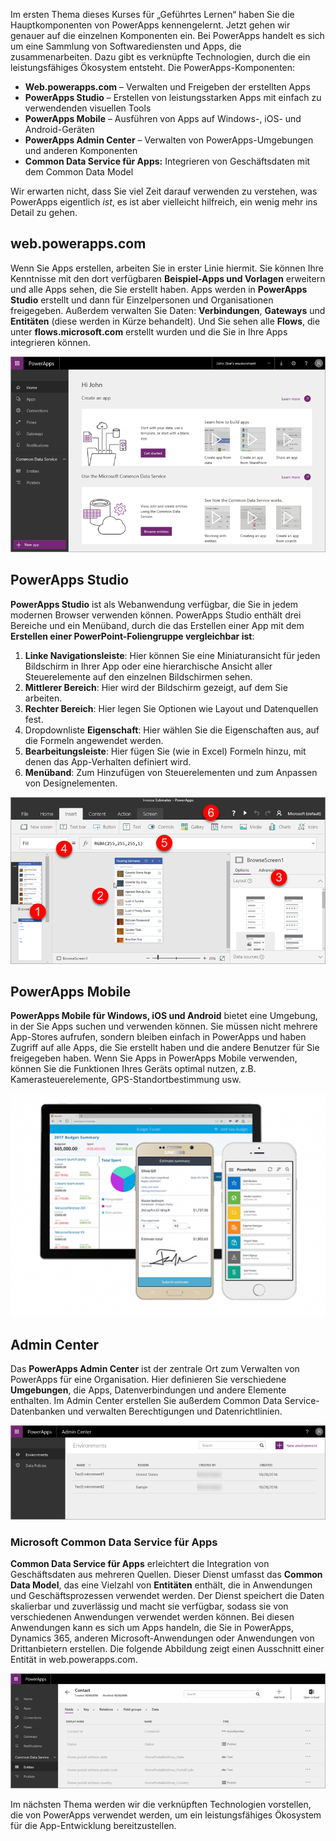 Im ersten Thema dieses Kurses für „Geführtes Lernen“ haben Sie die Hauptkomponenten von PowerApps kennengelernt. Jetzt gehen wir genauer auf die einzelnen Komponenten ein. Bei PowerApps handelt es sich um eine Sammlung von Softwarediensten und Apps, die zusammenarbeiten. Dazu gibt es verknüpfte Technologien, durch die ein leistungsfähiges Ökosystem entsteht. Die PowerApps-Komponenten:

* **Web.powerapps.com** – Verwalten und Freigeben der erstellten Apps
* **PowerApps Studio** – Erstellen von leistungsstarken Apps mit einfach zu verwendenden visuellen Tools
* **PowerApps Mobile** – Ausführen von Apps auf Windows-, iOS- und Android-Geräten
* **PowerApps Admin Center** – Verwalten von PowerApps-Umgebungen und anderen Komponenten
* **Common Data Service für Apps:** Integrieren von Geschäftsdaten mit dem Common Data Model

Wir erwarten nicht, dass Sie viel Zeit darauf verwenden zu verstehen, was PowerApps eigentlich *ist*, es ist aber vielleicht hilfreich, ein wenig mehr ins Detail zu gehen.

## <a name="webpowerappscom"></a>web.powerapps.com
Wenn Sie Apps erstellen, arbeiten Sie in erster Linie hiermit. Sie können Ihre Kenntnisse mit den dort verfügbaren **Beispiel-Apps und Vorlagen** erweitern und alle Apps sehen, die Sie erstellt haben. Apps werden in **PowerApps Studio** erstellt und dann für Einzelpersonen und Organisationen freigegeben. Außerdem verwalten Sie Daten: **Verbindungen**, **Gateways** und **Entitäten** (diese werden in Kürze behandelt). Und Sie sehen alle **Flows**, die unter **flows.microsoft.com** erstellt wurden und die Sie in Ihre Apps integrieren können.

![Website web.powerapps.com](./media/learning-powerapps-parts/powerapps-web-site.png)

## <a name="powerapps-studio"></a>PowerApps Studio
**PowerApps Studio** ist als Webanwendung verfügbar, die Sie in jedem modernen Browser verwenden können. PowerApps Studio enthält drei Bereiche und ein Menüband, durch die das Erstellen einer App mit dem **Erstellen einer PowerPoint-Foliengruppe vergleichbar ist**:

1. **Linke Navigationsleiste**: Hier können Sie eine Miniaturansicht für jeden Bildschirm in Ihrer App oder eine hierarchische Ansicht aller Steuerelemente auf den einzelnen Bildschirmen sehen.
2. **Mittlerer Bereich**: Hier wird der Bildschirm gezeigt, auf dem Sie arbeiten.
3. **Rechter Bereich**: Hier legen Sie Optionen wie Layout und Datenquellen fest.
4. Dropdownliste **Eigenschaft**: Hier wählen Sie die Eigenschaften aus, auf die Formeln angewendet werden.
5. **Bearbeitungsleiste**: Hier fügen Sie (wie in Excel) Formeln hinzu, mit denen das App-Verhalten definiert wird.
6. **Menüband**: Zum Hinzufügen von Steuerelementen und zum Anpassen von Designelementen.

![PowerApps Studio](./media/learning-powerapps-parts/powerapps-studio.png)

## <a name="powerapps-mobile"></a>PowerApps Mobile
**PowerApps Mobile für Windows, iOS und Android** bietet eine Umgebung, in der Sie Apps suchen und verwenden können. Sie müssen nicht mehrere App-Stores aufrufen, sondern bleiben einfach in PowerApps und haben Zugriff auf alle Apps, die Sie erstellt haben und die andere Benutzer für Sie freigegeben haben. Wenn Sie Apps in PowerApps Mobile verwenden, können Sie die Funktionen Ihres Geräts optimal nutzen, z.B. Kamerasteuerelemente, GPS-Standortbestimmung usw.

![PowerApps Mobile](./media/learning-powerapps-parts/powerapps-mobile.png)

## <a name="admin-center"></a>Admin Center
Das **PowerApps Admin Center** ist der zentrale Ort zum Verwalten von PowerApps für eine Organisation. Hier definieren Sie verschiedene **Umgebungen**, die Apps, Datenverbindungen und andere Elemente enthalten. Im Admin Center erstellen Sie außerdem Common Data Service-Datenbanken und verwalten Berechtigungen und Datenrichtlinien.

![PowerApps Admin Center](./media/learning-powerapps-parts/powerapps-admin-center.png)

### <a name="microsoft-common-data-service-for-apps"></a>Microsoft Common Data Service für Apps
**Common Data Service für Apps** erleichtert die Integration von Geschäftsdaten aus mehreren Quellen. Dieser Dienst umfasst das **Common Data Model**, das eine Vielzahl von **Entitäten** enthält, die in Anwendungen und Geschäftsprozessen verwendet werden. Der Dienst speichert die Daten skalierbar und zuverlässig und macht sie verfügbar, sodass sie von verschiedenen Anwendungen verwendet werden können. Bei diesen Anwendungen kann es sich um Apps handeln, die Sie in PowerApps, Dynamics 365, anderen Microsoft-Anwendungen oder Anwendungen von Drittanbietern erstellen. Die folgende Abbildung zeigt einen Ausschnitt einer Entität in web.powerapps.com.

![Entität „Contact“ in PowerApps](./media/learning-powerapps-parts/powerapps-contact.png)

Im nächsten Thema werden wir die verknüpften Technologien vorstellen, die von PowerApps verwendet werden, um ein leistungsfähiges Ökosystem für die App-Entwicklung bereitzustellen.

